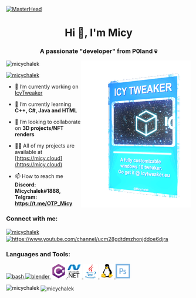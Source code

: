 [![MasterHead](https://cdn.discordapp.com/attachments/759147054509064242/968911438020247552/gth.png)](https://micy.cloud)
<h1 align="center">Hi 👋, I'm Micy</h1>
<h3 align="center">A passionate "developer" from P0land 💀</h3>
<img align="right" alt="Coding" width="300" src="https://raw.githubusercontent.com/Micychalek/micy.cloud/main/assets/img/card.gif">

<p align="left"> <img src="https://komarev.com/ghpvc/?username=micychalek&label=Profile%20views&color=0e75b6&style=flat" alt="micychalek" /> </p>



<p align="left"> <a href="https://twitter.com/micychalek" target="blank"><img src="https://img.shields.io/twitter/follow/micychalek?logo=twitter&style=for-the-badge" alt="micychalek" /></a> </p>

- 🔭 I’m currently working on [IcyTweaker](https://www.icytweaker.eu)

- 🌱 I’m currently learning **C++, C#, Java and HTML**

- 👯 I’m looking to collaborate on **3D projects/NFT renders**

- 👨‍💻 All of my projects are available at [https://micy.cloud](https://micy.cloud)

- 📫 How to reach me **Discord: Micychalek#1888, Telgram: https://t.me/OTP_Micy**

<h3 align="left">Connect with me:</h3>
<p align="left">
<a href="https://twitter.com/micychalek" target="blank"><img align="center" src="https://raw.githubusercontent.com/rahuldkjain/github-profile-readme-generator/master/src/images/icons/Social/twitter.svg" alt="micychalek" height="30" width="40" /></a>
<a href="https://www.youtube.com/c/https://www.youtube.com/channel/ucm28gdtdmzhonjddoe6djra" target="blank"><img align="center" src="https://raw.githubusercontent.com/rahuldkjain/github-profile-readme-generator/master/src/images/icons/Social/youtube.svg" alt="https://www.youtube.com/channel/ucm28gdtdmzhonjddoe6djra" height="30" width="40" /></a>
</p>

<h3 align="left">Languages and Tools:</h3>
<p align="left"> <a href="https://www.gnu.org/software/bash/" target="_blank" rel="noreferrer"> <img src="https://www.vectorlogo.zone/logos/gnu_bash/gnu_bash-icon.svg" alt="bash" width="40" height="40"/> </a> <a href="https://www.blender.org/" target="_blank" rel="noreferrer"> <img src="https://download.blender.org/branding/community/blender_community_badge_white.svg" alt="blender" width="40" height="40"/> </a> <a href="https://www.w3schools.com/cs/" target="_blank" rel="noreferrer"> <img src="https://raw.githubusercontent.com/devicons/devicon/master/icons/csharp/csharp-original.svg" alt="csharp" width="40" height="40"/> </a> <a href="https://dotnet.microsoft.com/" target="_blank" rel="noreferrer"> <img src="https://raw.githubusercontent.com/devicons/devicon/master/icons/dot-net/dot-net-original-wordmark.svg" alt="dotnet" width="40" height="40"/> </a> <a href="https://www.java.com" target="_blank" rel="noreferrer"> <img src="https://raw.githubusercontent.com/devicons/devicon/master/icons/java/java-original.svg" alt="java" width="40" height="40"/> </a> <a href="https://www.linux.org/" target="_blank" rel="noreferrer"> <img src="https://raw.githubusercontent.com/devicons/devicon/master/icons/linux/linux-original.svg" alt="linux" width="40" height="40"/> </a> <a href="https://www.photoshop.com/en" target="_blank" rel="noreferrer"> <img src="https://raw.githubusercontent.com/devicons/devicon/master/icons/photoshop/photoshop-line.svg" alt="photoshop" width="40" height="40"/> </a> </p>

<p><img align="left" src="https://github-readme-stats.vercel.app/api/top-langs?username=micychalek&show_icons=true&locale=en&layout=compact" alt="micychalek" /></p>

<p>&nbsp;<img align="center" src="https://github-readme-stats.vercel.app/api?username=micychalek&show_icons=true&locale=en" alt="micychalek" /></p>
